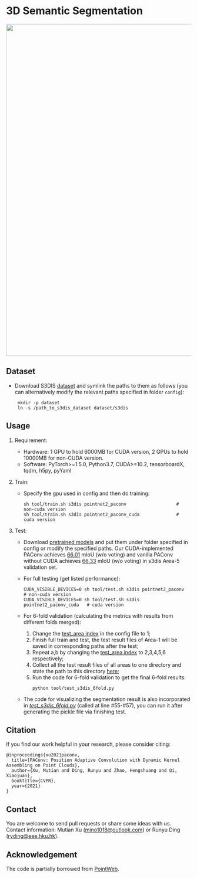 # 3D Semantic Segmentation


<img src="./figure/semseg_vis.jpg" width="900"/>


## Dataset

- Download S3DIS [dataset](https://drive.google.com/drive/folders/12wLblskNVBUeryt1xaJTQlIoJac2WehV) and symlink the paths to them as follows (you can alternatively modify the relevant paths specified in folder `config`):
    ```
     mkdir -p dataset
     ln -s /path_to_s3dis_dataset dataset/s3dis
     ```

## Usage

1. Requirement:

   - Hardware: 1 GPU to hold 6000MB for CUDA version, 2 GPUs to hold 10000MB for non-CUDA version.
   - Software: 
      PyTorch>=1.5.0, Python3.7, CUDA>=10.2, tensorboardX, tqdm, h5py, pyYaml

2. Train:

   - Specify the gpu used in config and then do training:

     ```shell
     sh tool/train.sh s3dis pointnet2_paconv                   # non-cuda version
     sh tool/train.sh s3dis pointnet2_paconv_cuda              # cuda version
     ```

3. Test:

   - Download [pretrained models](https://drive.google.com/drive/mobile/folders/10UAEjEIZLjnUndyORygwAW289kW9xMc7/1z5cRUG5d01d78rShJ2qbePMJqqiWzo4d/1zpmr_ircZduiVWDEe8yC-zQ1AfIn4GZF?usp=sharing&sort=13&direction=a) and put them under folder specified in config or modify the specified paths. 
Our CUDA-implemented PAConv achieves [66.01](https://drive.google.com/drive/folders/1h-ZusRArRpB-8T9lZe3FRYZJA3Hm7_ua) mIoU (w/o voting) and vanilla PAConv without CUDA achieves [66.33](https://drive.google.com/drive/folders/1AacPodXqK6OO-IGnVd1pPLx7pNMMhzW0) mIoU (w/o voting) in s3dis Area-5 validation set.

   - For full testing (get listed performance):

     ```shell
     CUDA_VISIBLE_DEVICES=0 sh tool/test.sh s3dis pointnet2_paconv        # non-cuda version
     CUDA_VISIBLE_DEVICES=0 sh tool/test.sh s3dis pointnet2_paconv_cuda   # cuda version
     ```
    
   - For 6-fold validation (calculating the metrics with results from different folds merged): 
     1) Change the [test_area index](https://github.com/CVMI-Lab/PAConv/blob/main/scene_seg/config/s3dis/s3dis_pointnet2_paconv.yaml#L7) in the config file to 1;
     2) Finish full train and test, the test result files of Area-1 will be saved in corresponding paths after the test;
     3) Repeat a,b by changing the [test_area index](https://github.com/CVMI-Lab/PAConv/blob/main/scene_seg/config/s3dis/s3dis_pointnet2_paconv.yaml#L7) to 2,3,4,5,6 respectively;
     4) Collect all the test result files of all areas to one directory and state the path to this directory [here](https://github.com/CVMI-Lab/PAConv/blob/main/scene_seg/tool/test_s3dis_6fold.py#L52);
     5) Run the code for 6-fold validation to get the final 6-fold results:
        ```shell
        python tool/test_s3dis_6fold.py
        ```
   - The code for visualizing the segmentation result is also incorporated in [_test_s3dis_6fold.py_](https://github.com/CVMI-Lab/PAConv/blob/main/scene_seg/tool/test_s3dis_6fold.py) (called at line #55-#57), you can run it after generating the pickle file via finishing test.
        
    
   
[comment]: <> (5. Visualization: [tensorboardX]&#40;https://github.com/lanpa/tensorboardX&#41; incorporated for better visualization.)

[comment]: <> (   ```shell)

[comment]: <> (   tensorboard --logdir=run1:$EXP1,run2:$EXP2 --port=6789)

[comment]: <> (   ```)


[comment]: <> (6. Other:)

[comment]: <> (   - Video predictions: Youtube [LINK]&#40;&#41;.)


## Citation

If you find our work helpful in your research, please consider citing:

```
@inproceedings{xu2021paconv,
  title={PAConv: Position Adaptive Convolution with Dynamic Kernel Assembling on Point Clouds},
  author={Xu, Mutian and Ding, Runyu and Zhao, Hengshuang and Qi, Xiaojuan},
  booktitle={CVPR},
  year={2021}
}
```

## Contact
 
You are welcome to send pull requests or share some ideas with us. Contact information: Mutian Xu (mino1018@outlook.com) or Runyu Ding (ryding@eee.hku.hk).

## Acknowledgement
The code is partially borrowed from [PointWeb](https://github.com/hszhao/PointWeb).
